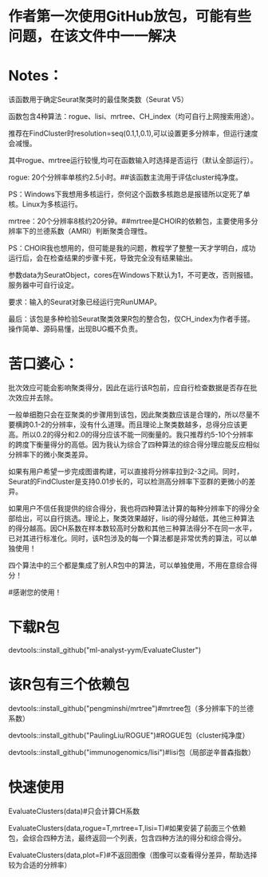 # 作者第一次使用GitHub放包，可能有些问题，在该文件中一一解决

# Notes：

该函数用于确定Seurat聚类时的最佳聚类数（Seurat V5）

函数包含4种算法：rogue、lisi、mrtree、CH_index（均可自行上网搜索用途）。

推荐在FindCluster时resolution=seq(0.1,1,0.1),可以设置更多分辨率，但运行速度会减慢。

其中rogue、mrtree运行较慢,均可在函数输入时选择是否运行（默认全部运行）。

rogue: 20个分辨率单核约2.5小时。##该函数主流用于评估cluster纯净度。

PS：Windows下我想用多核运行，奈何这个函数多核跑总是报错所以定死了单核。Linux为多核运行。

mrtree：20个分辨率8核约20分钟。##mrtree是CHOIR的依赖包，主要使用多分辨率下的兰德系数（AMRI）判断聚类合理性。

PS：CHOIR我也想用的，但可能是我的问题，教程学了整整一天才学明白，成功运行后，会在检查结果的步骤卡死，导致完全没有结果输出。

参数data为SeuratObject，cores在Windows下默认为1，不可更改，否则报错。服务器中可自行设定。

要求：输入的Seurat对象已经运行完RunUMAP。

最后：该包是多种检验Seurat聚类效果R包的整合包，仅CH_index为作者手搓。操作简单、源码易懂，出现BUG概不负责。

# 苦口婆心：

批次效应可能会影响聚类得分，因此在运行该R包前，应自行检查数据是否存在批次效应并去除。

一般单细胞只会在亚聚类的步骤用到该包，因此聚类数应该是合理的，所以尽量不要横跨0.1-2的分辨率，没有什么道理。而且理论上聚类数越多，总得分应该更高。所以0.2的得分和2.0的得分应该不能一同衡量的。我只推荐约5-10个分辨率的跨度下衡量得分的高低。因为我认为综合了四种算法的综合得分理应能反应相似分辨率下的微小聚类差异。

如果有用户希望一步完成图谱构建，可以直接将分辨率拉到2-3之间。同时，Seurat的FindCluster是支持0.01步长的，可以检测高分辨率下亚群的更微小的差异。

如果用户不信任我提供的综合得分，我也将四种算法计算的每种分辨率下的得分全部给出，可以自行挑选。理论上，聚类效果越好，lisi的得分越低，其他三种算法的得分越高。因CH系数在样本数较高时分数和其他三种算法得分不在同一水平，已对其进行标准化。同时，该R包涉及的每一个算法都是非常优秀的算法，可以单独使用！

四个算法中的三个都是集成了别人R包中的算法，可以单独使用，不用在意综合得分！


#感谢您的使用！

# 下载R包

devtools::install_github("ml-analyst-yym/EvaluateCluster")

# 该R包有三个依赖包

devtools::install_github("pengminshi/mrtree")#mrtree包（多分辨率下的兰德系数）

devtools::install_github("PaulingLiu/ROGUE")#ROGUE包（cluster纯净度）

devtools::install_github("immunogenomics/lisi")#lisi包（局部逆辛普森指数）

# 快速使用

EvaluateClusters(data)#只会计算CH系数

EvaluateClusters(data,rogue=T,mrtree=T,lisi=T)#如果安装了前面三个依赖包，会综合四种方法，最终返回一个列表，包含四种方法的得分和综合得分。

EvaluateClusters(data,plot=F)#不返回图像（图像可以查看得分差异，帮助选择较为合适的分辨率）
